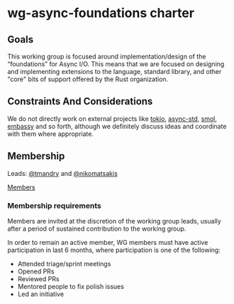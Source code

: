 # wg-async-foundations charter
<!--
 Provide an introduction summarising the goals and motivation behind your
 project group.
-->

## Goals

<!--
 Explain what changes you'd like to see your group your group to focus on, and
 how you plan to approach these issues. Focus on explaining the highest possible
 level of your change.
-->

This working group is focused around implementation/design of the “foundations” for Async I/O. This means that we are focused on designing and implementing extensions to the language, standard library, and other "core" bits of support offered by the Rust organization.

## Constraints And Considerations

We do not directly work on external projects like [tokio], [async-std], [smol], [embassy] and so forth, although we definitely discuss ideas and coordinate with them where appropriate.

[tokio]: https://tokio.rs/
[async-std]: https://async.rs/
[smol]: https://github.com/smol-rs/smol/
[embassy]: https://github.com/akiles/embassy


<!--
 Explain the scope of your group, what you have chosen not to include in
 your goals, and your motivations behind making them non-goals.
-->

## Membership

Leads: [@tmandry] and [@nikomatsakis]

[Members]

[@tmandry]: https://github.com/tmandry
[@nikomatsakis]: https://github.com/nikomatsakis
[Members]: https://www.rust-lang.org/governance/wgs/wg-async-foundations

### Membership requirements

Members are invited at the discretion of the working group leads, usually after a period of sustained contribution to the working group.

In order to remain an active member, WG members must have active participation in last 6 months, where participation is one of the following:

* Attended triage/sprint meetings
* Opened PRs
* Reviewed PRs
* Mentored people to fix polish issues
* Led an initiative

